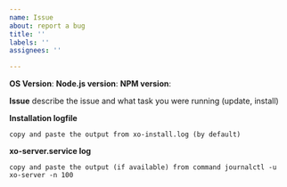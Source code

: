 ```yaml
---
name: Issue
about: report a bug
title: ''
labels: ''
assignees: ''

---
```


**OS Version**:
**Node.js version**:
**NPM version**:

**Issue**
describe the issue and what task you were running (update, install)

**Installation logfile**
```
copy and paste the output from xo-install.log (by default)
```
**xo-server.service log**
```
copy and paste the output (if available) from command journalctl -u xo-server -n 100
```
